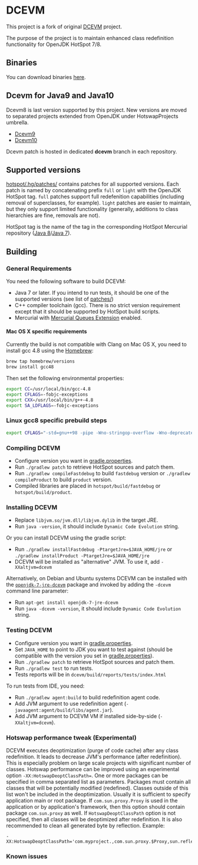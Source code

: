 # DCEVM

This project is a fork of original [DCEVM](http://ssw.jku.at/dcevm/) project.

The purpose of the project is to maintain enhanced class redefinition functionality for OpenJDK HotSpot 7/8.

## Binaries

You can download binaries [here](https://dcevm.github.io/).

## Dcevm for Java9 and Java10

Dcevm8 is last version supported by this project. New versions are moved to separated projects extended from OpenJDK under HotswapProjects umbrella. 

* [Dcevm9](https://github.com/HotswapProjects/openjdk-jdk9)
* [Dcevm10](https://github.com/HotswapProjects/openjdk-jdk10)

Dcevm patch is hosted in dedicated **dcevm** branch in each repository.

## Supported versions

[hotspot/.hg/patches/](hotspot/.hg/patches/) contains patches for all supported versions. Each patch is named by concatenating prefix `full` or `light` with the OpenJDK HotSpot tag. `full` patches support full redefenition capabilities (including removal of superclasses, for example). `light` patches are easier to maintain, but they only support limited functionality (generally, additions to class hierarchies are fine, removals are not).

HotSpot tag is the name of the tag in the corresponding HotSpot Mercurial repository ([Java 8](http://hg.openjdk.java.net/jdk8u/jdk8u/hotspot)/[Java 7](http://hg.openjdk.java.net/jdk7u/jdk7u/hotspot)).

## Building

### General Requirements

You need the following software to build DCEVM:

* Java 7 or later. If you intend to run tests, it should be one of the supported versions (see list of [patches/](patches/))
* C++ compiler toolchain (gcc). There is no strict version requirement except that it should be supported by HotSpot build scripts.
* Mercurial with [Mercurial Queues Extension](https://mercurial.selenic.com/wiki/MqExtension) enabled.

#### Mac OS X specific requirements

Currently the build is not compatible with Clang on Mac OS X, you need to install gcc 4.8 using the [Homebrew](http://brew.sh/):

```sh
brew tap homebrew/versions
brew install gcc48
```

Then set the following environmental properties:

```sh
export CC=/usr/local/bin/gcc-4.8
export CFLAGS=-fobjc-exceptions
export CXX=/usr/local/bin/g++-4.8
export SA_LDFLAGS=-fobjc-exceptions
```

### Linux gcc8 specific prebuild steps

```sh
export CFLAGS="-std=gnu++98 -pipe -Wno-stringop-overflow -Wno-deprecated-declarations -Wno-return-type"
```

### Compiling DCEVM

* Configure version you want in [gradle.properties](gradle.properties).
* Run `./gradlew patch` to retrieve HotSpot sources and patch them.
* Run `./gradlew compileFastdebug` to build `fastdebug` version or `./gradlew compileProduct` to build `product` version.
* Compiled libraries are placed in `hotspot/build/fastdebug` or `hotspot/build/product`.

### Installing DCEVM

* Replace `libjvm.so/jvm.dll/libjvm.dylib` in the target JRE.
* Run `java -version`, it should include `Dynamic Code Evolution` string.

Or you can install DCEVM using the gradle script:

 * Run `./gradlew installFastdebug -PtargetJre=$JAVA_HOME/jre` or `./gradlew installProduct -PtargetJre=$JAVA_HOME/jre`
 * DCEVM will be installed as "alternative" JVM. To use it, add `-XXaltjvm=dcevm`

Alternatively, on Debian and Ubuntu systems DCEVM can be installed with the
[`openjdk-7-jre-dcevm`](https://tracker.debian.org/pkg/openjdk-7-jre-dcevm)
package and invoked by adding the `-dcevm` command line parameter:

 * Run `apt-get install openjdk-7-jre-dcevm`
 * Run `java -dcevm -version`, it should include `Dynamic Code Evolution` string.

### Testing DCEVM

* Configure version you want in [gradle.properties](gradle.properties).
* Set `JAVA_HOME` to point to JDK you want to test against (should be compatible with the version you set in [gradle.properties](gradle.properties)).
* Run `./gradlew patch` to retrieve HotSpot sources and patch them.
* Run `./gradlew test` to run tests.
* Tests reports will be in `dcevm/build/reports/tests/index.html`

To run tests from IDE, you need:
 
 * Run `./gradlew agent:build` to build redefinition agent code.
 * Add JVM argument to use redefinition agent (`-javaagent:agent/build/libs/agent.jar`).
 * Add JVM argument to DCEVM VM if installed side-by-side (`-XXaltjvm=dcevm`).

### Hotswap performance tweak (Experimental)
DCEVM executes deoptimization (purge of code cache) after any class redefinition. It leads to decrease JVM's performance (after redefinition).  This is especially problem on large scale projects with significant number of classes. Hotswap performance can be improved using an experimental option `-XX:HotswapDeoptClassPath=`. One or more packages can be specified in comma separated list as parameters. Packages must contain all classes that will be potentially modified (redefined). Classes outside of this list won't be included in the deoptimization. Usually it is sufficient to specify application main or root package. If `com.sun.proxy.Proxy` is used in the application or by application's framework, then this option should contain package `com.sun.proxy` as well. If `HotswapDeoptClassPath` option is not specified, then all classes will be deoptimized after redefinition. It is also recommended to clean all generated byte by reflection.
Example:

    -XX:HotswapDeoptClassPath='com.myproject.,com.sun.proxy.$Proxy,sun.reflect.Generated'

### Known issues
